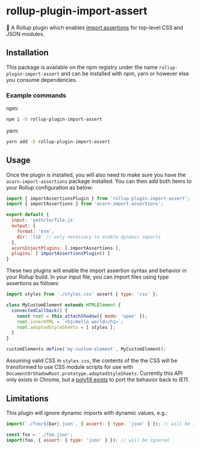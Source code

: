 # rollup-plugin-import-assert

🍣 A Rollup plugin which enables [import assertions](https://github.com/tc39/proposal-import-assertions) for top-level CSS and JSON modules. 

## Installation

This package is available on the npm registry under the name `rollup-plugin-import-assert` and can be installed with npm, yarn or however else you consume dependencies.

### Example commands

npm: 

```zsh
npm i -D rollup-plugin-import-assert
```

yarn:

```zsh
yarn add -D rollup-plugin-import-assert
```

## Usage

Once the plugin is installed, you will also need to make sure you have the `acorn-import-assertions` package installed. You can then add both items to your Rollup configuration as below:

```javascript
import { importAssertionsPlugin } from 'rollup-plugin-import-assert';
import { importAssertions } from 'acorn-import-assertions';

export default {
  input: 'path/to/file.js'
  output: {
    format: 'esm',
    dir: 'lib' // only necessary to enable dynamic imports
  },
  acornInjectPlugins: [ importAssertions ],
  plugins: [ importAssertionsPlugin() ]
}
```

These two plugins will enable the import assertion syntax and behavior in your Rollup build. In your input file, you can import files using type assertions as follows:

```javascript
import styles from './styles.css' assert { type: 'css' };

class MyCustomElement extends HTMLElement {
  connectedCallback() {
    const root = this.attachShadow({ mode: 'open' });
    root.innerHTML = `<h1>Hello world</h1>`;
    root.adoptedStyleSheets = [ styles ];
  }
}

customElements.define('my-custom-element', MyCustomElement);
```

Assuming valid CSS in `styles.css`, the contents of the the CSS will be transformed to use CSS module scripts for use with `DocumentOrShadowRoot.prototype.adoptedStyleSheets`. Currently this API only exists in Chrome, but a [polyfill exists](https://www.npmjs.com/package/construct-style-sheets-polyfill) to port the behavior back to IE11.

## Limitations

This plugin will ignore dynamic imports with dynamic values, e.g.: 

```js
import(`./foo/${bar}.json`, { assert: { type: 'json' } }); // will be ignored

const foo = './foo.json';
import(foo, { assert: { type: 'json' } }); // will be ignored
```